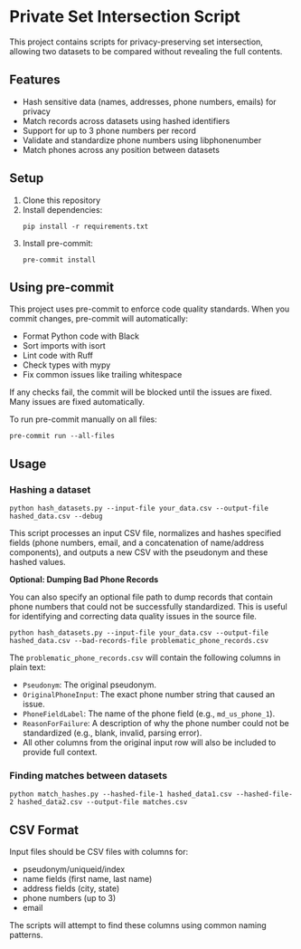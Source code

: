 # Private Set Intersection Script

This project contains scripts for privacy-preserving set intersection, allowing two datasets to be compared without revealing the full contents.

## Features

- Hash sensitive data (names, addresses, phone numbers, emails) for privacy
- Match records across datasets using hashed identifiers
- Support for up to 3 phone numbers per record
- Validate and standardize phone numbers using libphonenumber
- Match phones across any position between datasets

## Setup

1. Clone this repository
2. Install dependencies:
   ```
   pip install -r requirements.txt
   ```
3. Install pre-commit:
   ```
   pre-commit install
   ```

## Using pre-commit

This project uses pre-commit to enforce code quality standards. When you commit changes, pre-commit will automatically:

- Format Python code with Black
- Sort imports with isort
- Lint code with Ruff
- Check types with mypy
- Fix common issues like trailing whitespace

If any checks fail, the commit will be blocked until the issues are fixed. Many issues are fixed automatically.

To run pre-commit manually on all files:
```
pre-commit run --all-files
```

## Usage

### Hashing a dataset

```
python hash_datasets.py --input-file your_data.csv --output-file hashed_data.csv --debug
```

This script processes an input CSV file, normalizes and hashes specified fields (phone numbers, email, and a concatenation of name/address components), and outputs a new CSV with the pseudonym and these hashed values.

**Optional: Dumping Bad Phone Records**

You can also specify an optional file path to dump records that contain phone numbers that could not be successfully standardized. This is useful for identifying and correcting data quality issues in the source file.

```
python hash_datasets.py --input-file your_data.csv --output-file hashed_data.csv --bad-records-file problematic_phone_records.csv
```

The `problematic_phone_records.csv` will contain the following columns in plain text:
- `Pseudonym`: The original pseudonym.
- `OriginalPhoneInput`: The exact phone number string that caused an issue.
- `PhoneFieldLabel`: The name of the phone field (e.g., `md_us_phone_1`).
- `ReasonForFailure`: A description of why the phone number could not be standardized (e.g., blank, invalid, parsing error).
- All other columns from the original input row will also be included to provide full context.

### Finding matches between datasets

```
python match_hashes.py --hashed-file-1 hashed_data1.csv --hashed-file-2 hashed_data2.csv --output-file matches.csv
```

## CSV Format

Input files should be CSV files with columns for:
- pseudonym/uniqueid/index
- name fields (first name, last name)
- address fields (city, state)
- phone numbers (up to 3)
- email

The scripts will attempt to find these columns using common naming patterns.
